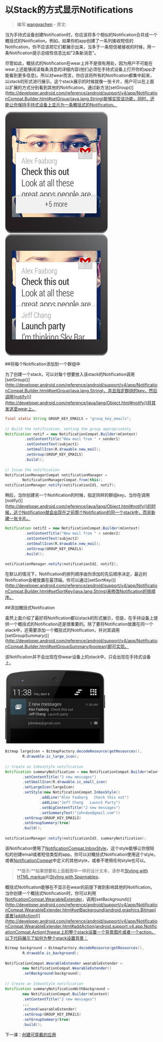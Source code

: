 # 以Stack的方式显示Notifications

> 编写:[wangyachen](https://github.com/wangyacheng) - 原文:

当为手持式设备创建Notification时，你应该将多个相似的Notification合并成一个概括式的Notification。例如，如果你的app创建了一系列接收短信的Notification，你不应该把它们都展示出来，当多于一条短信被接收的时候，用一条Notification提示总结性信息比如"2条新消息"。

尽管如此，概括式的Notification在wear上并不是很有用处，因为用户不可能在wear上还能够阅读每条消息的详细内容(他们必须在手持式设备上打开你的app才能看到更多信息)。所以对wear而言，你应该将所有的Notification都集中起来，以stack的形式进行展示。这个stack展示的时候就像一张卡片，用户可以在上面以扩展的方式分别看到其他的Notification。通过新方法[setGroup()](http://developer.android.com/reference/android/support/v4/app/NotificationCompat.Builder.html#setGroup(java.lang.String)能够实现该功能，同时，还能让你保持手持式设备上显示为一条概括式的Notification。

![](11_bundles_A.png)
![](11_bundles_B.png)

##将每个Notification添加到一个群组中

为了创建一个stack，可以对每个想要放入该stack的Notification调用[setGroup()](http://developer.android.com/reference/android/support/v4/app/NotificationCompat.Builder.html#setGroup(java.lang.String)，并且指定群组的key。然后调用[notify()](http://developer.android.com/reference/java/lang/Object.html#notify()将其发送至wear上。

```java
final static String GROUP_KEY_EMAILS = "group_key_emails";

// Build the notification, setting the group appropriately
Notification notif = new NotificationCompat.Builder(mContext)
         .setContentTitle("New mail from " + sender1)
         .setContentText(subject1)
         .setSmallIcon(R.drawable.new_mail);
         .setGroup(GROUP_KEY_EMAILS)
         .build();

// Issue the notification
NotificationManagerCompat notificationManager =
        NotificationManagerCompat.from(this);
notificationManager.notify(notificationId1, notif);
```

稍后，当你创建另一个Notification的时候，指定同样的群组key。当你在调用[notify()](http://developer.android.com/reference/java/lang/Object.html#notify()的时候，这个Notification就会出现在之前那个Notification的同一个stack中，而非新建一张卡片。

```java
Notification notif2 = new NotificationCompat.Builder(mContext)
         .setContentTitle("New mail from " + sender2)
         .setContentText(subject2)
         .setSmallIcon(R.drawable.new_mail);
         .setGroup(GROUP_KEY_EMAILS)
         .build();

notificationManager.notify(notificationId2, notif2);
```

在默认的情况下，Notification的排列顺序由你添加的先后顺序决定，最近的Notification会被放置在最顶端。你可以通过[setSortKey()](http://developer.android.com/reference/android/support/v4/app/NotificationCompat.Builder.html#setSortKey(java.lang.String)来修改Notification的排顺序。

##添加概括式Notification

虽然上面介绍了最好将Notification都以stack的形式展示，但是，在手持设备上提供一个概括式的Notification还是很重要的。除了要将Notification放置在同一个stack中，还需要添加一个概括式的Notification，并对其调用[setGroupSummary()](http://developer.android.com/reference/android/support/v4/app/NotificationCompat.Builder.html#setGroupSummary(boolean)即可实现。

该Notification并不会出现在你wear设备上的stack中，只会出现在手持式设备上。

![](notif_summary_framed.png)

```java
Bitmap largeIcon = BitmapFactory.decodeResource(getResources(),
        R.drawable.ic_large_icon);

// Create an InboxStyle notification
Notification summaryNotification = new NotificationCompat.Builder(mContext)
        .setContentTitle("2 new messages")
        .setSmallIcon(R.drawable.ic_small_icon)
        .setLargeIcon(largeIcon)
        .setStyle(new NotificationCompat.InboxStyle()
                .addLine("Alex Faaborg   Check this out")
                .addLine("Jeff Chang   Launch Party")
                .setBigContentTitle("2 new messages")
                .setSummaryText("johndoe@gmail.com"))
        .setGroup(GROUP_KEY_EMAILS)
        .setGroupSummary(true)
        .build();

notificationManager.notify(notificationId3, summaryNotification);
```

该Notification使用了[NotificationCompat.InboxStyle](http://developer.android.com/reference/android/support/v4/app/NotificationCompat.InboxStyle.html)，这个style能够让你很轻松的创建email或者短信类型的app。你可以对概括式Notification使用这个style，或者[NotificationCompat](http://developer.android.com/reference/android/support/v4/app/NotificationCompat.html)中定义的其他style，或者不使用任何style也可以。

>**提示:**如果想要和上面截图中一样的设计文本，请参考[Styling with HTML markup](http://developer.android.com/guide/topics/resources/string-resource.html#StylingWithHTML)和[Styling with Spannables](http://developer.android.com/guide/topics/resources/string-resource.html#StylingWithSpannables)。

概括式Notification能够在不显示在wear的前提下做到影响其他的Notification。当你创建一个概括式Notification时，你可以利用[NotificationCompat.WearableExtender](http://developer.android.com/reference/android/support/v4/app/NotificationCompat.WearableExtender.html)，调用[setBackground()](http://developer.android.com/reference/android/support/v4/app/NotificationCompat.WearableExtender.html#setBackground(android.graphics.Bitmap)或者[addAction()](http://developer.android.com/reference/android/support/v4/app/NotificationCompat.WearableExtender.html#addAction(android.support.v4.app.NotificationCompat.Action)为wear上的整个stack设置一个背景图片或者一个action。以下代码展示了如何为整个stack设置背景：

```java
Bitmap background = BitmapFactory.decodeResource(getResources(),
        R.drawable.ic_background);

NotificationCompat.WearableExtender wearableExtender =
        new NotificationCompat.WearableExtender()
        .setBackground(background);

// Create an InboxStyle notification
Notification summaryNotificationWithBackground =
        new NotificationCompat.Builder(mContext)
        .setContentTitle("2 new messages")
        ...
        .extend(wearableExtender)
        .setGroup(GROUP_KEY_EMAILS)
        .setGroupSummary(true)
        .build();
```

下一课：[创建可穿戴的应用](apps/index.html)



